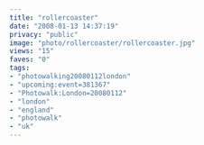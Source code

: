 ```yaml
---
title: "rollercoaster"
date: "2008-01-13 14:37:19"
privacy: "public"
image: "photo/rollercoaster/rollercoaster.jpg"
views: "15"
faves: "0"
tags:
- "photowalking20080112london"
- "upcoming:event=381367"
- "Photowalk:London=20080112"
- "london"
- "england"
- "photowalk"
- "uk"
---
```


